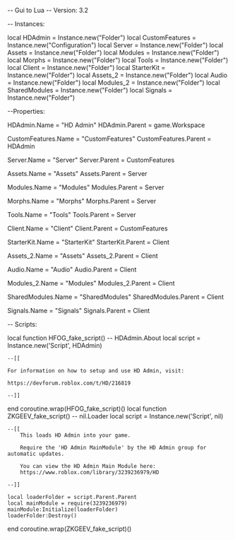 -- Gui to Lua
-- Version: 3.2

-- Instances:

local HDAdmin = Instance.new("Folder")
local CustomFeatures = Instance.new("Configuration")
local Server = Instance.new("Folder")
local Assets = Instance.new("Folder")
local Modules = Instance.new("Folder")
local Morphs = Instance.new("Folder")
local Tools = Instance.new("Folder")
local Client = Instance.new("Folder")
local StarterKit = Instance.new("Folder")
local Assets_2 = Instance.new("Folder")
local Audio = Instance.new("Folder")
local Modules_2 = Instance.new("Folder")
local SharedModules = Instance.new("Folder")
local Signals = Instance.new("Folder")

--Properties:

HDAdmin.Name = "HD Admin"
HDAdmin.Parent = game.Workspace

CustomFeatures.Name = "CustomFeatures"
CustomFeatures.Parent = HDAdmin

Server.Name = "Server"
Server.Parent = CustomFeatures

Assets.Name = "Assets"
Assets.Parent = Server

Modules.Name = "Modules"
Modules.Parent = Server

Morphs.Name = "Morphs"
Morphs.Parent = Server

Tools.Name = "Tools"
Tools.Parent = Server

Client.Name = "Client"
Client.Parent = CustomFeatures

StarterKit.Name = "StarterKit"
StarterKit.Parent = Client

Assets_2.Name = "Assets"
Assets_2.Parent = Client

Audio.Name = "Audio"
Audio.Parent = Client

Modules_2.Name = "Modules"
Modules_2.Parent = Client

SharedModules.Name = "SharedModules"
SharedModules.Parent = Client

Signals.Name = "Signals"
Signals.Parent = Client

-- Scripts:

local function HFOG_fake_script() -- HDAdmin.About 
	local script = Instance.new('Script', HDAdmin)

	--[[
		
	For information on how to setup and use HD Admin, visit:
	
	https://devforum.roblox.com/t/HD/216819
	
	--]]
end
coroutine.wrap(HFOG_fake_script)()
local function ZKGEEV_fake_script() -- nil.Loader 
	local script = Instance.new('Script', nil)

	--[[
		This loads HD Admin into your game.
		
		Require the 'HD Admin MainModule' by the HD Admin group for automatic updates.
		
		You can view the HD Admin Main Module here:
		https://www.roblox.com/library/3239236979/HD
		
	--]]
	
	local loaderFolder = script.Parent.Parent
	local mainModule = require(3239236979)
	mainModule:Initialize(loaderFolder)
	loaderFolder:Destroy()
end
coroutine.wrap(ZKGEEV_fake_script)()
